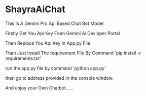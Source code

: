 # ShayraAiChat
This Is A Gemini Pro Api Based Chat Bot Model

Firstly Get You Api Key From Gemini Ai Devloper Portal

Then Replace You Api Key In App.py File 


Than Just Install The requirement File By Command
'pip install -r requirements.txt'

run the app.py file by command
'python app.py'

then go to address provided in the console window.

And enjoy your Own Chatbot......
